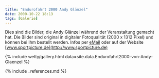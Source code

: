 ```yaml
---
title: "Endurofahrt 2000 Andy Glänzel"
date: 2000-10-22 18:13
tags: [Galerie]
---
```

Dies sind die Bilder, die Andy Glänzel während der Veranstaltung gemacht hat. Die Bilder sind original in digitaler Fotoqualität (2000 x 1312 Pixel) und können bei Ihm bestellt werden. Infos per [eMail](mailto:info@sportpicture.de) oder auf der Website [www.sportpicture.de](http://www.sportpicture.de)

{% include wetty/gallery.html data=site.data.Endurofahrt2000-von-Andy-Glaenzel %}

{% include _references.md %}

